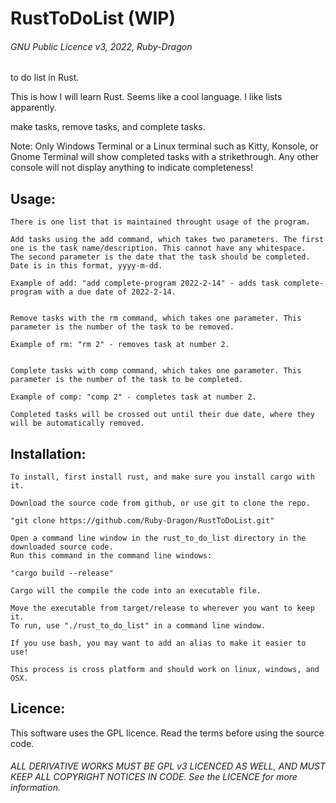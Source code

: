 # RustToDoList (WIP)

###### GNU Public Licence v3, 2022, Ruby-Dragon

to do list in Rust.

This is how I will learn Rust. Seems like a cool
language. I like lists apparently.

make tasks, remove tasks, and complete tasks.

Note: Only Windows Terminal or a Linux terminal such as Kitty, Konsole, or Gnome Terminal will show completed tasks with a strikethrough. Any other console will not display anything to indicate completeness!

## Usage:

	There is one list that is maintained throught usage of the program.
	
	Add tasks using the add command, which takes two parameters. The first one is the task name/description. This cannot have any whitespace.
	The second parameter is the date that the task should be completed. Date is in this format, yyyy-m-dd.

	Example of add: "add complete-program 2022-2-14" - adds task complete-program with a due date of 2022-2-14.


	Remove tasks with the rm command, which takes one parameter. This parameter is the number of the task to be removed.

	Example of rm: "rm 2" - removes task at number 2.


	Complete tasks with comp command, which takes one parameter. This parameter is the number of the task to be completed.

	Example of comp: "comp 2" - completes task at number 2.

	Completed tasks will be crossed out until their due date, where they will be automatically removed.

## Installation:

	To install, first install rust, and make sure you install cargo with it.

	Download the source code from github, or use git to clone the repo.

	"git clone https://github.com/Ruby-Dragon/RustToDoList.git"

	Open a command line window in the rust_to_do_list directory in the downloaded source code.
	Run this command in the command line windows:

	"cargo build --release"

	Cargo will the compile the code into an executable file.

	Move the executable from target/release to wherever you want to keep it.
	To run, use "./rust_to_do_list" in a command line window.

	If you use bash, you may want to add an alias to make it easier to use!

	This process is cross platform and should work on linux, windows, and OSX.

## Licence:

This software uses the GPL licence. Read the terms before using the source code.

###### ALL DERIVATIVE WORKS MUST BE GPL v3 LICENCED AS WELL, AND MUST KEEP ALL COPYRIGHT NOTICES IN CODE. See the LICENCE for more information.